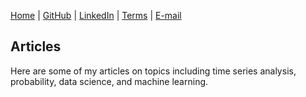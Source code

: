 [Home](https://mgcodesandstats.github.io/) |
[GitHub](https://github.com/mgcodesandstats) |
[LinkedIn](https://www.linkedin.com/in/michaeljgrogan/) |
[Terms](https://mgcodesandstats.github.io/terms/) |
[E-mail](mailto:contact@michael-grogan.com)

## Articles

Here are some of my articles on topics including time series analysis, probability, data science, and machine learning.
